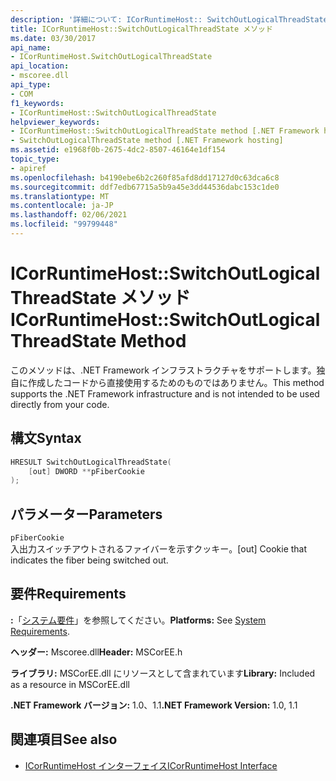 ```yaml
---
description: '詳細について: ICorRuntimeHost:: SwitchOutLogicalThreadState メソッド'
title: ICorRuntimeHost::SwitchOutLogicalThreadState メソッド
ms.date: 03/30/2017
api_name:
- ICorRuntimeHost.SwitchOutLogicalThreadState
api_location:
- mscoree.dll
api_type:
- COM
f1_keywords:
- ICorRuntimeHost::SwitchOutLogicalThreadState
helpviewer_keywords:
- ICorRuntimeHost::SwitchOutLogicalThreadState method [.NET Framework hosting]
- SwitchOutLogicalThreadState method [.NET Framework hosting]
ms.assetid: e1968f0b-2675-4dc2-8507-46164e1df154
topic_type:
- apiref
ms.openlocfilehash: b4190ebe6b2c260f85afd8dd17127d0c63dca6c8
ms.sourcegitcommit: ddf7edb67715a5b9a45e3dd44536dabc153c1de0
ms.translationtype: MT
ms.contentlocale: ja-JP
ms.lasthandoff: 02/06/2021
ms.locfileid: "99799448"
---
```

# <a name="icorruntimehostswitchoutlogicalthreadstate-method"></a><span data-ttu-id="cf84d-103">ICorRuntimeHost::SwitchOutLogicalThreadState メソッド</span><span class="sxs-lookup"><span data-stu-id="cf84d-103">ICorRuntimeHost::SwitchOutLogicalThreadState Method</span></span>

<span data-ttu-id="cf84d-104">このメソッドは、.NET Framework インフラストラクチャをサポートします。独自に作成したコードから直接使用するためのものではありません。</span><span class="sxs-lookup"><span data-stu-id="cf84d-104">This method supports the .NET Framework infrastructure and is not intended to be used directly from your code.</span></span>  
  
## <a name="syntax"></a><span data-ttu-id="cf84d-105">構文</span><span class="sxs-lookup"><span data-stu-id="cf84d-105">Syntax</span></span>  
  
```cpp  
HRESULT SwitchOutLogicalThreadState(  
    [out] DWORD **pFiberCookie  
);  
```  
  
## <a name="parameters"></a><span data-ttu-id="cf84d-106">パラメーター</span><span class="sxs-lookup"><span data-stu-id="cf84d-106">Parameters</span></span>  

 `pFiberCookie`  
 <span data-ttu-id="cf84d-107">入出力スイッチアウトされるファイバーを示すクッキー。</span><span class="sxs-lookup"><span data-stu-id="cf84d-107">[out] Cookie that indicates the fiber being switched out.</span></span>  
  
## <a name="requirements"></a><span data-ttu-id="cf84d-108">要件</span><span class="sxs-lookup"><span data-stu-id="cf84d-108">Requirements</span></span>  

 <span data-ttu-id="cf84d-109">**:**「[システム要件](../../get-started/system-requirements.md)」を参照してください。</span><span class="sxs-lookup"><span data-stu-id="cf84d-109">**Platforms:** See [System Requirements](../../get-started/system-requirements.md).</span></span>  
  
 <span data-ttu-id="cf84d-110">**ヘッダー:** Mscoree.dll</span><span class="sxs-lookup"><span data-stu-id="cf84d-110">**Header:** MSCorEE.h</span></span>  
  
 <span data-ttu-id="cf84d-111">**ライブラリ:** MSCorEE.dll にリソースとして含まれています</span><span class="sxs-lookup"><span data-stu-id="cf84d-111">**Library:** Included as a resource in MSCorEE.dll</span></span>  
  
 <span data-ttu-id="cf84d-112">**.NET Framework バージョン:** 1.0、1.1</span><span class="sxs-lookup"><span data-stu-id="cf84d-112">**.NET Framework Version:** 1.0, 1.1</span></span>  
  
## <a name="see-also"></a><span data-ttu-id="cf84d-113">関連項目</span><span class="sxs-lookup"><span data-stu-id="cf84d-113">See also</span></span>

- [<span data-ttu-id="cf84d-114">ICorRuntimeHost インターフェイス</span><span class="sxs-lookup"><span data-stu-id="cf84d-114">ICorRuntimeHost Interface</span></span>](icorruntimehost-interface.md)
